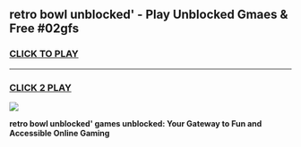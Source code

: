 
## retro bowl unblocked' - Play Unblocked Gmaes & Free #02gfs
<h3>
<a href="https://news.freeplayer.one?title=retro_bowl_unblocked'&ref=24F">CLICK TO PLAY</a></h3>
<hr>

<h3>
<a href="https://news.freeplayer.one?title=retro_bowl_unblocked'&ref=24F">CLICK 2 PLAY</a>
  
</h3>

<a href="https://news.freeplayer.one?title=retro_bowl_unblocked'&ref=24F/"><img src="https://clearcache.store/games.png"></a>


**retro bowl unblocked' games unblocked: Your Gateway to Fun and Accessible Online Gaming**
